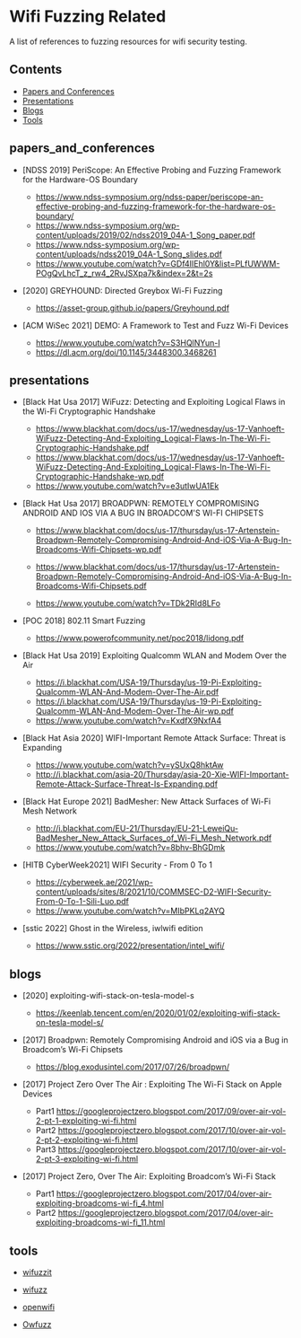 # Wifi Fuzzing Related 
A list of references to fuzzing resources for wifi security testing.

## Contents

- [Papers and Conferences](#papers_and_conferences)
- [Presentations](#presentations)
- [Blogs](#blogs)
- [Tools](#tools)



## papers_and_conferences


- [NDSS 2019] PeriScope: An Effective Probing and Fuzzing Framework for the Hardware-OS Boundary
  - https://www.ndss-symposium.org/ndss-paper/periscope-an-effective-probing-and-fuzzing-framework-for-the-hardware-os-boundary/
  - https://www.ndss-symposium.org/wp-content/uploads/2019/02/ndss2019_04A-1_Song_paper.pdf
  - https://www.ndss-symposium.org/wp-content/uploads/ndss2019_04A-1_Song_slides.pdf
  - https://www.youtube.com/watch?v=GDf4IIEhl0Y&list=PLfUWWM-POgQvLhcT_z_rw4_2RvJSXpa7k&index=2&t=2s

- [2020] GREYHOUND: Directed Greybox Wi-Fi Fuzzing

  - https://asset-group.github.io/papers/Greyhound.pdf

- [ACM WiSec 2021] DEMO: A Framework to Test and Fuzz Wi-Fi Devices

  - https://www.youtube.com/watch?v=S3HQlNYun-I
  - https://dl.acm.org/doi/10.1145/3448300.3468261

  

## presentations

- [Black Hat Usa 2017] WiFuzz: Detecting and Exploiting Logical Flaws in the Wi-Fi Cryptographic Handshake

  - https://www.blackhat.com/docs/us-17/wednesday/us-17-Vanhoeft-WiFuzz-Detecting-And-Exploiting_Logical-Flaws-In-The-Wi-Fi-Cryptographic-Handshake.pdf
  - https://www.blackhat.com/docs/us-17/wednesday/us-17-Vanhoeft-WiFuzz-Detecting-And-Exploiting_Logical-Flaws-In-The-Wi-Fi-Cryptographic-Handshake-wp.pdf
  - https://www.youtube.com/watch?v=e3utIwUA1Ek

- [Black Hat Usa 2017] BROADPWN: REMOTELY COMPROMISING ANDROID AND IOS VIA A BUG IN BROADCOM'S WI-FI CHIPSETS

  - https://www.blackhat.com/docs/us-17/thursday/us-17-Artenstein-Broadpwn-Remotely-Compromising-Android-And-iOS-Via-A-Bug-In-Broadcoms-Wifi-Chipsets-wp.pdf

  - https://www.blackhat.com/docs/us-17/thursday/us-17-Artenstein-Broadpwn-Remotely-Compromising-Android-And-iOS-Via-A-Bug-In-Broadcoms-Wifi-Chipsets.pdf

  - https://www.youtube.com/watch?v=TDk2RId8LFo

- [POC 2018] 802.11 Smart Fuzzing
  - https://www.powerofcommunity.net/poc2018/lidong.pdf
  
- [Black Hat Usa 2019] Exploiting Qualcomm WLAN and Modem Over the Air

  - https://i.blackhat.com/USA-19/Thursday/us-19-Pi-Exploiting-Qualcomm-WLAN-And-Modem-Over-The-Air.pdf
  - https://i.blackhat.com/USA-19/Thursday/us-19-Pi-Exploiting-Qualcomm-WLAN-And-Modem-Over-The-Air-wp.pdf
  - https://www.youtube.com/watch?v=KxdfX9NxfA4

- [Black Hat Asia 2020] WIFI-Important Remote Attack Surface: Threat is Expanding
  - https://www.youtube.com/watch?v=ySUxQ8hktAw
  - http://i.blackhat.com/asia-20/Thursday/asia-20-Xie-WIFI-Important-Remote-Attack-Surface-Threat-Is-Expanding.pdf

- [Black Hat Europe 2021] BadMesher: New Attack Surfaces of Wi-Fi Mesh Network
  - http://i.blackhat.com/EU-21/Thursday/EU-21-LeweiQu-BadMesher_New_Attack_Surfaces_of_Wi-Fi_Mesh_Network.pdf
  - https://www.youtube.com/watch?v=8bhv-BhGDmk

- [HITB CyberWeek2021]  WIFI Security - From 0 To 1
  - https://cyberweek.ae/2021/wp-content/uploads/sites/8/2021/10/COMMSEC-D2-WIFI-Security-From-0-To-1-Sili-Luo.pdf
  - https://www.youtube.com/watch?v=MIbPKLq2AYQ

- [sstic 2022] Ghost in the Wireless, iwlwifi edition

  - https://www.sstic.org/2022/presentation/intel_wifi/

    

## blogs

- [2020] exploiting-wifi-stack-on-tesla-model-s

    - https://keenlab.tencent.com/en/2020/01/02/exploiting-wifi-stack-on-tesla-model-s/
- [2017] Broadpwn: Remotely Compromising Android and iOS via a Bug in Broadcom’s Wi-Fi Chipsets
  
    - https://blog.exodusintel.com/2017/07/26/broadpwn/

- [2017] Project Zero Over The Air : Exploiting The Wi-Fi Stack on Apple Devices
  - Part1 https://googleprojectzero.blogspot.com/2017/09/over-air-vol-2-pt-1-exploiting-wi-fi.html
  - Part2 https://googleprojectzero.blogspot.com/2017/10/over-air-vol-2-pt-2-exploiting-wi-fi.html
  - Part3 https://googleprojectzero.blogspot.com/2017/10/over-air-vol-2-pt-3-exploiting-wi-fi.html

- [2017] Project Zero,  Over The Air: Exploiting Broadcom’s Wi-Fi Stack
  - Part1 https://googleprojectzero.blogspot.com/2017/04/over-air-exploiting-broadcoms-wi-fi_4.html
  - Part2 https://googleprojectzero.blogspot.com/2017/04/over-air-exploiting-broadcoms-wi-fi_11.html



## tools

-  [wifuzzit](https://github.com/0xd012/wifuzzit)

-  [wifuzz](https://github.com/0x90/wifuzz/)

-  [openwifi](https://github.com/open-sdr/openwifi)

- [Owfuzz](https://github.com/alipay/Owfuzz/)

   



